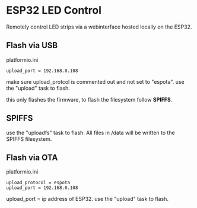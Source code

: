 # ESP32 LED Control
Remotely control LED strips via a webinterface hosted locally on the ESP32.

## Flash via USB
platformio.ini
```
upload_port = 192.168.0.108
```
make sure upload_protcol is commented out and not set to "espota".
use the "upload" task to flash.

this only flashes the firmware, to flash the filesystem follow **SPIFFS**.

## SPIFFS
use the "uploadfs" task to flash.
All files in /data will be written to the SPIFFS filesystem.

## Flash via OTA
platformio.ini
```
upload_protocol = espota
upload_port = 192.168.0.108
```
upload_port = ip address of ESP32.
use the "upload" task to flash.
